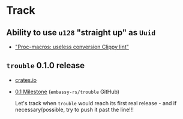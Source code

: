 # Track

## Ability to use `u128` "straight up" as `Uuid`

- ["Proc-macros: useless conversion Clippy lint"](https://github.com/embassy-rs/trouble/issues/248)

## `trouble` 0.1.0 release

- [crates.io](https://crates.io/search?q=trouble)
- [0.1 Milestone](https://github.com/embassy-rs/trouble/milestone/1) (`embassy-rs/trouble` GitHub)

	Let's track when `trouble` would reach its first real release - and if necessary/possible, try to push it past the line!!!



